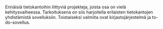 Erinäisiä tietokantoihin liittyviä projekteja, joista osa on vielä kehitysvaiheessa. Tarkoituksena on siis harjoitella erilaisten tietokantojen yhdistämistä sovelluksiin. Toistaiseksi valmiita ovat kirjastojärjestelmä ja to-do-sovellus.
